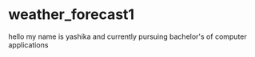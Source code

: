 # weather_forecast1
hello my name is yashika and currently pursuing bachelor's of computer applications
